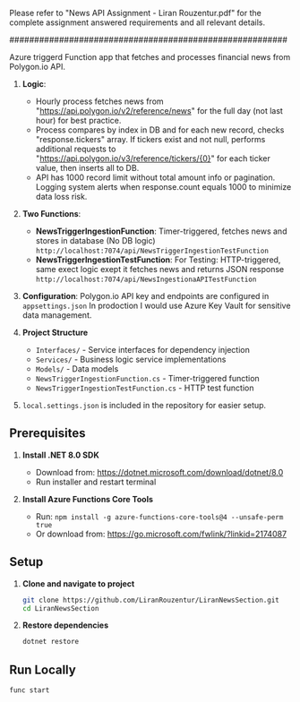 Please refer to "News API Assignment - Liran Rouzentur.pdf" for the complete assignment answered requirements and all relevant details.

########################################################

Azure triggerd Function app that fetches and processes financial news from Polygon.io API.


1. **Logic**: 
   -  Hourly process fetches news from "https://api.polygon.io/v2/reference/news" for the full day (not last hour) for best 
      practice.
   -  Process compares by index in DB and for each new record, checks "response.tickers" array. 
      If tickers exist and not null, performs additional 
      requests to "https://api.polygon.io/v3/reference/tickers/{0}" for each ticker value, then inserts all to DB. 
   -  API has 1000 record limit without total amount info or pagination. 
      Logging system alerts when response.count equals 1000 to minimize data loss risk.

2. **Two Functions**:
   - **NewsTriggerIngestionFunction**: 
      Timer-triggered, fetches news and stores in database (No DB logic)
      `http://localhost:7074/api/NewsTriggerIngestionTestFunction`
   - **NewsTriggerIngestionTestFunction**: 
       For Testing: HTTP-triggered, same exect logic exept it fetches news and returns JSON response
      `http://localhost:7074/api/NewsIngestionaAPITestFunction`

3. **Configuration**: 
      Polygon.io API key and endpoints are configured in `appsettings.json`
      In prodoction I would use Azure Key Vault for sensitive data management.

4. **Project Structure**
   - `Interfaces/` - Service interfaces for dependency injection
   - `Services/` - Business logic service implementations
   - `Models/` - Data models
   - `NewsTriggerIngestionFunction.cs` - Timer-triggered function
   - `NewsTriggerIngestionTestFunction.cs` - HTTP test function

5. `local.settings.json` is included in the repository for easier setup.



## Prerequisites

1. **Install .NET 8.0 SDK**
   - Download from: https://dotnet.microsoft.com/download/dotnet/8.0
   - Run installer and restart terminal

2. **Install Azure Functions Core Tools**
   - Run: `npm install -g azure-functions-core-tools@4 --unsafe-perm true`
   - Or download from: https://go.microsoft.com/fwlink/?linkid=2174087


## Setup

1. **Clone and navigate to project**
   ```bash
   git clone https://github.com/LiranRouzentur/LiranNewsSection.git
   cd LiranNewsSection
   ```

2. **Restore dependencies**
   ```bash
   dotnet restore
   ```

## Run Locally

```bash
func start
```











 
